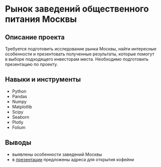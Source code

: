 # Рынок заведений общественного питания Москвы
## Описание проекта
Требуется подготовить исследование рынка Москвы, найти интересные особенности и презентовать полученные результаты, которые помогут в выборе подходящего инвесторам места. Необходимо подготовить презентацию по проекту.
## Навыки и инструменты
- Python 
- Pandas 
- Numpy 
- Matplotlib 
- Scipy 
- Seaborn 
- Plotly
- Folium
## Выводы
- выявлены особенности заведений Москвы
- в [презентации](https://disk.yandex.ru/i/J0mIwWQxb66kGw) предложены адреса для открытия кофейни
